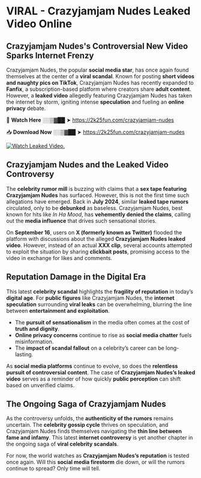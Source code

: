 # VIRAL - Crazyjamjam Nudes Leaked Video Online

## **Crazyjamjam Nudes's Controversial New Video Sparks Internet Frenzy**  

Crazyjamjam Nudes, the popular **social media star**, has once again found themselves at the center of a **viral scandal**. Known for posting **short videos and naughty pics on TikTok**, Crazyjamjam Nudes has recently expanded to **Fanfix**, a subscription-based platform where creators share **adult content**. However, a **leaked video** allegedly featuring Crazyjamjam Nudes has taken the internet by storm, igniting intense **speculation** and fueling an **online privacy** debate.  

🔴 **Watch Here** ░░▒▓██ ➤ https://2k25fun.com/crazyjamjam-nudes  

📥 **Download Now** ░░▒▓██ ➤ https://2k25fun.com/crazyjamjam-nudes  

[![Watch Leaked Video.](https://miro.medium.com/v2/resize:fit:828/format:webp/1*cilzJN44JGOrTw9NJCrNHA.gif "Watch Leaked Video")](https://2k25fun.com/crazyjamjam-nudes)

## **Crazyjamjam Nudes and the Leaked Video Controversy**  

The **celebrity rumor mill** is buzzing with claims that a **sex tape featuring Crazyjamjam Nudes** has surfaced. However, this is not the first time such allegations have emerged. Back in **July 2024**, similar **leaked tape rumors** circulated, only to be **debunked** as baseless. Crazyjamjam Nudes, best known for hits like *In Ha Mood*, has **vehemently denied the claims**, calling out the **media influence** that drives such sensational stories.  

On **September 16**, users on **X (formerly known as Twitter)** flooded the platform with discussions about the alleged **Crazyjamjam Nudes leaked video**. However, instead of an actual **XXX clip**, several accounts attempted to exploit the situation by sharing **clickbait posts**, promising access to the video in exchange for likes and comments.  

## **Reputation Damage in the Digital Era**  

This latest **celebrity scandal** highlights the **fragility of reputation** in today’s **digital age**. For **public figures** like Crazyjamjam Nudes, the **internet speculation** surrounding **viral leaks** can be overwhelming, blurring the line between **entertainment and exploitation**.  

- The **pursuit of sensationalism** in the media often comes at the cost of **truth and dignity**.  
- **Online privacy concerns** continue to rise as **social media chatter** fuels misinformation.  
- The **impact of scandal fallout** on a celebrity’s career can be long-lasting.  

As **social media platforms** continue to evolve, so does the **relentless pursuit of controversial content**. The case of **Crazyjamjam Nudes’s leaked video** serves as a reminder of how quickly **public perception** can shift based on unverified claims.  

## **The Ongoing Saga of Crazyjamjam Nudes**  

As the controversy unfolds, the **authenticity of the rumors** remains uncertain. The **celebrity gossip cycle** thrives on speculation, and Crazyjamjam Nudes finds themselves navigating the **thin line between fame and infamy**. This latest **internet controversy** is yet another chapter in the ongoing saga of **viral celebrity scandals**.  

For now, the world watches as **Crazyjamjam Nudes’s reputation** is tested once again. Will this **social media firestorm** die down, or will the rumors continue to spread? Only time will tell.